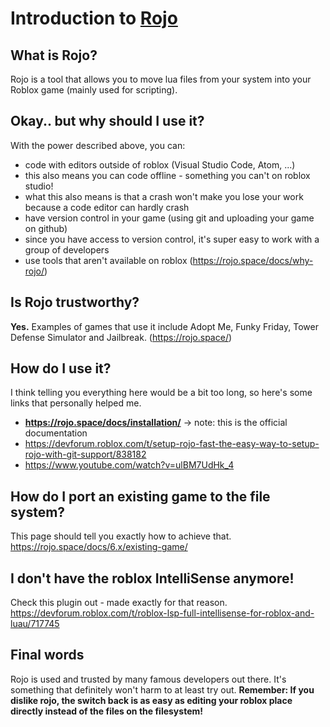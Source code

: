 # Introduction to [Rojo](https://rojo.space/)

## What is Rojo?
Rojo is a tool that allows you to move lua files from your system into your Roblox game (mainly used for scripting).

## Okay.. but why should I use it?
With the power described above, you can:
- code with editors outside of roblox (Visual Studio Code, Atom, ...)
- this also means you can code offline - something you can't on roblox studio!
- what this also means is that a crash won't make you lose your work because a code editor can hardly crash
- have version control in your game (using git and uploading your game on github)
- since you have access to version control, it's super easy to work with a group of developers
- use tools that aren't available on roblox
(<https://rojo.space/docs/why-rojo/>)

## Is Rojo trustworthy?
**Yes.** Examples of games that use it include Adopt Me, Funky Friday, Tower Defense Simulator and Jailbreak. (<https://rojo.space/>)

## How do I use it?
I think telling you everything here would be a bit too long, so here's some links that personally helped me.
- **<https://rojo.space/docs/installation/>** -> note: this is the official documentation
- <https://devforum.roblox.com/t/setup-rojo-fast-the-easy-way-to-setup-rojo-with-git-support/838182>
- <https://www.youtube.com/watch?v=ulBM7UdHk_4>

## How do I port an existing game to the file system?
This page should tell you exactly how to achieve that.
<https://rojo.space/docs/6.x/existing-game/>

## I don't have the roblox IntelliSense anymore!
Check this plugin out - made exactly for that reason.
<https://devforum.roblox.com/t/roblox-lsp-full-intellisense-for-roblox-and-luau/717745>

## Final words
Rojo is used and trusted by many famous developers out there. It's something that definitely won't harm to at least try out.
**Remember: If you dislike rojo, the switch back is as easy as editing your roblox place directly instead of the files on the filesystem!** 
